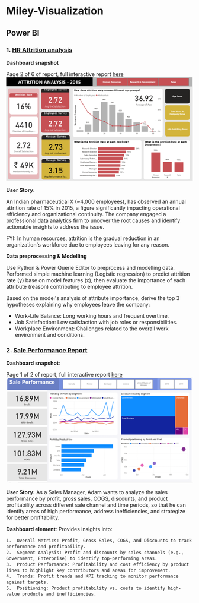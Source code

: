 # Miley-Visualization
## Power BI
### 1. [HR Attrition analysis](https://app.powerbi.com/view?r=eyJrIjoiZmI3MjZiNGMtODk0ZC00MDQzLTk5M2UtY2E1ZmY3NTBhZjM3IiwidCI6ImFmMWYzNzUzLTM5MjUtNGU2Zi05NDliLTk3YzAwNzMyMDgwMyIsImMiOjEwfQ%3D%3D&pageName=b5e4741066eb5107931a&pageName=b5e4741066eb5107931a&pageName=b5e4741066eb5107931a) 
**Dashboard snapshot**

Page 2 of 6 of report, full interactive report [here](https://app.powerbi.com/view?r=eyJrIjoiZmI3MjZiNGMtODk0ZC00MDQzLTk5M2UtY2E1ZmY3NTBhZjM3IiwidCI6ImFmMWYzNzUzLTM5MjUtNGU2Zi05NDliLTk3YzAwNzMyMDgwMyIsImMiOjEwfQ%3D%3D&pageName=b5e4741066eb5107931a&pageName=b5e4741066eb5107931a)
[![hr](assets/hr.png)](https://app.powerbi.com/view?r=eyJrIjoiZmI3MjZiNGMtODk0ZC00MDQzLTk5M2UtY2E1ZmY3NTBhZjM3IiwidCI6ImFmMWYzNzUzLTM5MjUtNGU2Zi05NDliLTk3YzAwNzMyMDgwMyIsImMiOjEwfQ%3D%3D&pageName=b5e4741066eb5107931a&pageName=b5e4741066eb5107931a) 

**User Story:**

An Indian pharmaceutical X (~4,000 employees), has observed an annual attrition rate of 15% in 2015, a figure significantly impacting operational efficiency and organizational continuity. The company engaged a professional data analytics firm to uncover the root causes and identify actionable insights to address the issue.

FYI: In human resources, attrition is the gradual reduction in an organization's workforce due to employees leaving for any reason. 

**Data preprocessing & Modelling**

Use Python & Power Querie Editor to preprocess and modelling data. Performed simple machine learning (Logistic regression) to predict attrition rate (y) base on model features (x), then evaluate the importance of each attribute (reason) contributing to employee attrition.

Based on the model's analysis of attribute importance, derive the top 3 hypotheses explaining why employees leave the company:

- Work-Life Balance: Long working hours and frequent overtime.
- Job Satisfaction: Low satisfaction with job roles or responsibilities.
- Workplace Environment: Challenges related to the overall work environment and conditions.

### 2. [Sale Performance Report](https://app.powerbi.com/view?r=eyJrIjoiNjllZmI1YWMtMTIxZS00ZGZhLWI0OWEtNjQyYzBlZmZhMjMxIiwidCI6ImFmMWYzNzUzLTM5MjUtNGU2Zi05NDliLTk3YzAwNzMyMDgwMyIsImMiOjEwfQ%3D%3D&pageName=4859907eacd94f1b10b9)
**Dashboard snapshot**:

Page 1 of 2 of report, full interactive report [here](https://app.powerbi.com/view?r=eyJrIjoiNjllZmI1YWMtMTIxZS00ZGZhLWI0OWEtNjQyYzBlZmZhMjMxIiwidCI6ImFmMWYzNzUzLTM5MjUtNGU2Zi05NDliLTk3YzAwNzMyMDgwMyIsImMiOjEwfQ%3D%3D&pageName=4859907eacd94f1b10b9) 
[![Sale Performance](assets/sale_performance.png)](https://app.powerbi.com/view?r=eyJrIjoiNjllZmI1YWMtMTIxZS00ZGZhLWI0OWEtNjQyYzBlZmZhMjMxIiwidCI6ImFmMWYzNzUzLTM5MjUtNGU2Zi05NDliLTk3YzAwNzMyMDgwMyIsImMiOjEwfQ%3D%3D&pageName=4859907eacd94f1b10b9)

**User Story:**
As a Sales Manager, Adam wants to analyze the sales performance by profit, gross sales, COGS, discounts, and product profitability across different sale channel and time periods, so that he can identify areas of high performance, address inefficiencies, and strategize for better profitability.

**Dashboard element**: Provides insights into:

	1.	Overall Metrics: Profit, Gross Sales, COGS, and Discounts to track performance and profitability.
	2.	Segment Analysis: Profit and discounts by sales channels (e.g., Government, Enterprise) to identify top-performing areas.
	3.	Product Performance: Profitability and cost efficiency by product lines to highlight key contributors and areas for improvement.
	4.	Trends: Profit trends and KPI tracking to monitor performance against targets.
	5.	Positioning: Product profitability vs. costs to identify high-value products and inefficiencies.
